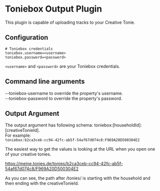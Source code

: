 # Toniebox Output Plugin
This plugin is capable of uploading tracks to your Creative Tonie.

## Configuration
```properties
# Toniebox credentials
toniebox.username=<username>
toniebox.password=<password>
```

`<username>` and `<password>` are your Toniebox credentials.

## Command line arguments

--toniebox-username to override the property's username.  
--toniebox-password to override the property's password. 


## Output Argument
The output argument has following schema: toniebox:\[householdId\]:\[creativeTonieId\].  
For example:  
`toniebox:b2ca3ceb-cc94-42fc-ab5f-54af67d074c8:F969A20D500304E2`

The easiest way to get the values is looking at the URL when you open one of your creative tonies.

https://meine.tonies.de/tonies/b2ca3ceb-cc94-42fc-ab5f-54af67d074c8/F969A20D500304E2

As you can see, the path after /tonies/ is starting with the household and then ending with the creativeTonieId.

